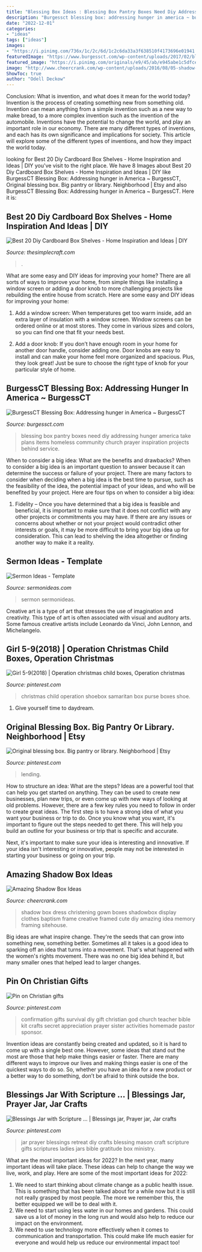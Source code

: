 ```yaml
---
title: "Blessing Box Ideas : Blessing Box Pantry Boxes Need Diy Addressing Hunger America Take Plans Items Homeless Community Church Prayer Inspiration Projects Behind Service"
description: "Burgessct blessing box: addressing hunger in america ~ burgessct"
date: "2022-12-01"
categories:
- "ideas"
tags: ["ideas"]
images:
- "https://i.pinimg.com/736x/1c/2c/6d/1c2c6da33a3f638510f4173696e01941.jpg"
featuredImage: "https://www.burgessct.com/wp-content/uploads/2017/02/blessingbox1.jpg"
featured_image: "https://i.pinimg.com/originals/e9/45/ab/e945abe1c5dfcef8117487abe00f30c1.jpg"
image: "http://www.cheercrank.com/wp-content/uploads/2016/08/05-shadow-box-ideas.jpg"
ShowToc: true
author: "Odell Deckow"
---
```



Conclusion: What is invention, and what does it mean for the world today?
Invention is the process of creating something new from something old. Invention can mean anything from a simple invention such as a new way to make bread, to a more complex invention such as the invention of the automobile. Inventions have the potential to change the world, and play an important role in our economy. There are many different types of inventions, and each has its own significance and implications for society. This article will explore some of the different types of inventions, and how they impact the world today.

	

		
looking for Best 20 Diy Cardboard Box Shelves - Home Inspiration and Ideas | DIY you've visit to the right place. We have 8 Images about Best 20 Diy Cardboard Box Shelves - Home Inspiration and Ideas | DIY like BurgessCT Blessing Box: Addressing hunger in America ~ BurgessCT, Original blessing box. Big pantry or library. Neighborhood | Etsy and also BurgessCT Blessing Box: Addressing hunger in America ~ BurgessCT. Here it is:
		
    
## Best 20 Diy Cardboard Box Shelves - Home Inspiration And Ideas | DIY

<img loading=lazy src="https://thesimplecraft.com/wp-content/uploads/2019/08/diy-cardboard-box-shelves-fresh-25-best-ideas-about-cardboard-furniture-on-pinterest-of-diy-cardboard-box-shelves.jpg" onerror="this.onerror=null;this.src='https://tse4.mm.bing.net/th?id=OIP.n6WBO8n-ZNRY5pix07vOywHaLI&amp;pid=15.1';" alt="Best 20 Diy Cardboard Box Shelves - Home Inspiration and Ideas | DIY">

_Source: thesimplecraft.com_

>. 

	

What are some easy and DIY ideas for improving your home?
There are all sorts of ways to improve your home, from simple things like installing a window screen or adding a door knob to more challenging projects like rebuilding the entire house from scratch. Here are some easy and DIY ideas for improving your home: 
1. Add a window screen: When temperatures get too warm inside, add an extra layer of insulation with a window screen. Window screens can be ordered online or at most stores. They come in various sizes and colors, so you can find one that fit your needs best.

2. Add a door knob: If you don’t have enough room in your home for another door handle, consider adding one. Door knobs are easy to install and can make your home feel more organized and spacious. Plus, they look great! Just be sure to choose the right type of knob for your particular style of home.

    
## BurgessCT Blessing Box: Addressing Hunger In America ~ BurgessCT

<img loading=lazy src="https://www.burgessct.com/wp-content/uploads/2017/02/blessingbox1.jpg" onerror="this.onerror=null;this.src='https://tse2.mm.bing.net/th?id=OIP.UECzn8y0iRZIMeWKDV0S0wHaLI&amp;pid=15.1';" alt="BurgessCT Blessing Box: Addressing hunger in America ~ BurgessCT">

_Source: burgessct.com_

>blessing box pantry boxes need diy addressing hunger america take plans items homeless community church prayer inspiration projects behind service. 

	

When to consider a big idea: What are the benefits and drawbacks?
When to consider a big idea is an important question to answer because it can determine the success or failure of your project. There are many factors to consider when deciding when a big idea is the best time to pursue, such as the feasibility of the idea, the potential impact of your ideas, and who will be benefited by your project. Here are four tips on when to consider a big idea:
1. Fidelity – Once you have determined that a big idea is feasible and beneficial, it is important to make sure that it does not conflict with any other projects or commitments you may have. If there are any issues or concerns about whether or not your project would contradict other interests or goals, it may be more difficult to bring your big idea up for consideration. This can lead to shelving the idea altogether or finding another way to make it a reality.


    
## Sermon Ideas - Template

<img loading=lazy src="http://www.sermonideas.com/catalog/sermn412j.jpg" onerror="this.onerror=null;this.src='https://tse4.mm.bing.net/th?id=OIP.7brV7unEBeC2zYenuRlglwAAAA&amp;pid=15.1';" alt="Sermon Ideas - Template">

_Source: sermonideas.com_

>sermon sermonideas. 

	

Creative art is a type of art that stresses the use of imagination and creativity. This type of art is often associated with visual and auditory arts. Some famous creative artists include Leonardo da Vinci, John Lennon, and Michelangelo.

    
## Girl 5-9(2018) | Operation Christmas Child Boxes, Operation Christmas

<img loading=lazy src="https://i.pinimg.com/originals/e9/45/ab/e945abe1c5dfcef8117487abe00f30c1.jpg" onerror="this.onerror=null;this.src='https://tse3.mm.bing.net/th?id=OIP.NiPy2y1wywypqctGvP6RZgHaJ4&amp;pid=15.1';" alt="Girl 5-9(2018) | Operation christmas child boxes, Operation christmas">

_Source: pinterest.com_

>christmas child operation shoebox samaritan box purse boxes shoe. 

	

1. Give yourself time to daydream.

    
## Original Blessing Box. Big Pantry Or Library. Neighborhood | Etsy

<img loading=lazy src="https://i.pinimg.com/736x/1c/2c/6d/1c2c6da33a3f638510f4173696e01941.jpg" onerror="this.onerror=null;this.src='https://tse1.mm.bing.net/th?id=OIP.ZMYLCgxxAGFolFfStjydtAHaF4&amp;pid=15.1';" alt="Original blessing box. Big pantry or library. Neighborhood | Etsy">

_Source: pinterest.com_

>lending. 

	

How to structure an idea: What are the steps?
Ideas are a powerful tool that can help you get started on anything. They can be used to create new businesses, plan new trips, or even come up with new ways of looking at old problems. However, there are a few key rules you need to follow in order to create great ideas.
The first step is to have a strong idea of what you want your business or trip to do. Once you know what you want, it's important to figure out the steps needed to get there. This will help you build an outline for your business or trip that is specific and accurate.

Next, it's important to make sure your idea is interesting and innovative. If your idea isn't interesting or innovative, people may not be interested in starting your business or going on your trip.

    
## Amazing Shadow Box Ideas

<img loading=lazy src="http://www.cheercrank.com/wp-content/uploads/2016/08/05-shadow-box-ideas.jpg" onerror="this.onerror=null;this.src='https://tse3.mm.bing.net/th?id=OIP.sub9sw6GHFGztVJdkJR5oQHaLD&amp;pid=15.1';" alt="Amazing Shadow Box Ideas">

_Source: cheercrank.com_

>shadow box dress christening gown boxes shadowbox display clothes baptism frame creative framed cute diy amazing idea memory framing sitehouse. 

	

Big ideas are what inspire change. They're the seeds that can grow into something new, something better. Sometimes all it takes is a good idea to sparking off an idea that turns into a movement. That's what happened with the women's rights movement. There was no one big idea behind it, but many smaller ones that helped lead to larger changes.

    
## Pin On Christian Gifts

<img loading=lazy src="https://i.pinimg.com/originals/c5/e2/2d/c5e22d41936d1f6dc82ccb59023cec91.jpg" onerror="this.onerror=null;this.src='https://tse4.mm.bing.net/th?id=OIP.nktMrnaVfwnlim-p-HjppQHaJ4&amp;pid=15.1';" alt="Pin on Christian gifts">

_Source: pinterest.com_

>confirmation gifts survival diy gift christian god church teacher bible kit crafts secret appreciation prayer sister activities homemade pastor sponsor. 

	

Invention ideas are constantly being created and updated, so it is hard to come up with a single best one. However, some ideas that stand out the most are those that help make things easier or faster. There are many different ways to improve our lives and making things easier is one of the quickest ways to do so. So, whether you have an idea for a new product or a better way to do something, don’t be afraid to think outside the box.

    
## Blessings Jar With Scripture … | Blessings Jar, Prayer Jar, Jar Crafts

<img loading=lazy src="https://i.pinimg.com/originals/d5/f6/12/d5f61256697c6751d39501d1562d8fe0.jpg" onerror="this.onerror=null;this.src='https://tse4.mm.bing.net/th?id=OIP.xNsCt4u1oVx2-mEHT5K1tQHaHa&amp;pid=15.1';" alt="Blessings Jar with Scripture … | Blessings jar, Prayer jar, Jar crafts">

_Source: pinterest.com_

>jar prayer blessings retreat diy crafts blessing mason craft scripture gifts scriptures ladies jars bible gratitude box ministry. 

	

What are the most important ideas for 2022?
In the next year, many important ideas will take place. These ideas can help to change the way we live, work, and play. Here are some of the most important ideas for 2022:
1. We need to start thinking about climate change as a public health issue. This is something that has been talked about for a while now but it is still not really grasped by most people. The more we remember this, the better equipped we will be to deal with it.
2. We need to start using less water in our homes and gardens. This could save us a lot of money in the long run and would also help to reduce our impact on the environment.
3. We need to use technology more effectively when it comes to communication and transportation. This could make life much easier for everyone and would help us reduce our environmental impact too!

